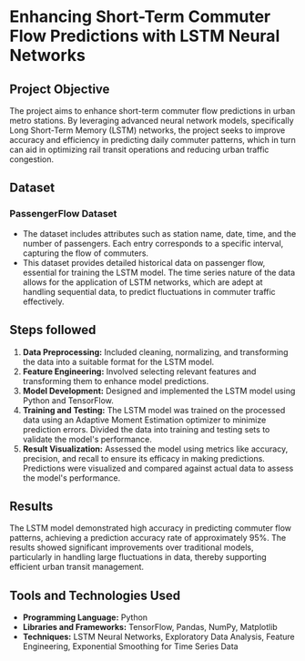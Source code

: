 # Enhancing Short-Term Commuter Flow Predictions with LSTM Neural Networks

## Project Objective

The project aims to enhance short-term commuter flow predictions in urban metro stations. By leveraging advanced neural network models, specifically Long Short-Term Memory (LSTM) networks, the project seeks to improve accuracy and efficiency in predicting daily commuter patterns, which in turn can aid in optimizing rail transit operations and reducing urban traffic congestion.

## Dataset

### PassengerFlow Dataset

- The dataset includes attributes such as station name, date, time, and the number of passengers. Each entry corresponds to a specific interval, capturing the flow of commuters.
- This dataset provides detailed historical data on passenger flow, essential for training the LSTM model. The time series nature of the data allows for the application of LSTM networks, which are adept at handling sequential data, to predict fluctuations in commuter traffic effectively.

## Steps followed

1. **Data Preprocessing:** Included cleaning, normalizing, and transforming the data into a suitable format for the LSTM model.
2. **Feature Engineering:** Involved selecting relevant features and transforming them to enhance model predictions.
3. **Model Development:** Designed and implemented the LSTM model using Python and TensorFlow.
4. **Training and Testing:** The LSTM model was trained on the processed data using an Adaptive Moment Estimation optimizer to minimize prediction errors. Divided the data into training and testing sets to validate the model's performance.
5. **Result Visualization:** Assessed the model using metrics like accuracy, precision, and recall to ensure its efficacy in making predictions. Predictions were visualized and compared against actual data to assess the model's performance.

## Results

The LSTM model demonstrated high accuracy in predicting commuter flow patterns, achieving a prediction accuracy rate of approximately 95%. The results showed significant improvements over traditional models, particularly in handling large fluctuations in data, thereby supporting efficient urban transit management.

## Tools and Technologies Used

- **Programming Language:** Python
- **Libraries and Frameworks:** TensorFlow, Pandas, NumPy, Matplotlib
- **Techniques:** LSTM Neural Networks, Exploratory Data Analysis, Feature Engineering, Exponential Smoothing for Time Series Data
